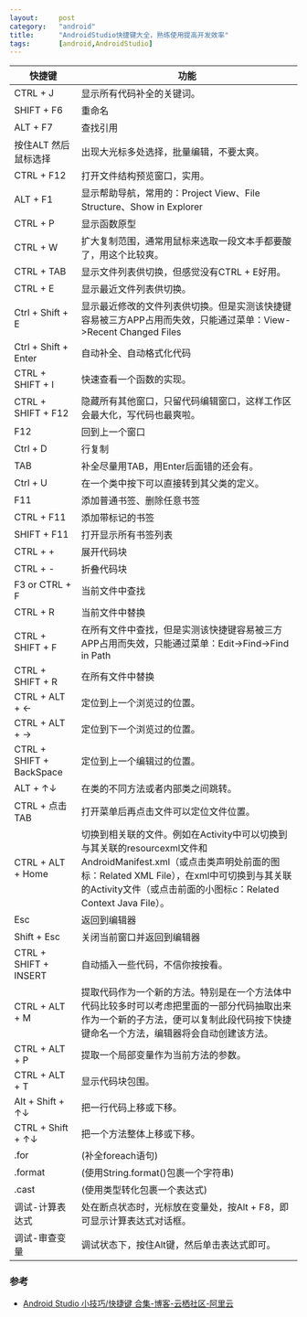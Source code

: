 ```yaml
---
layout:		post
category:	"android"
title:		"AndroidStudio快捷键大全，熟练使用提高开发效率"
tags:		[android,AndroidStudio]
---
```




| 快捷键                   | 功能                                                         |
| ------------------------ | ------------------------------------------------------------ |
| CTRL + J                 | 显示所有代码补全的关键词。                                   |
| SHIFT + F6               | 重命名                                                       |
| ALT + F7                 | 查找引用                                                     |
| 按住ALT 然后鼠标选择     | 出现大光标多处选择，批量编辑，不要太爽。                     |
| CTRL + F12               | 打开文件结构预览窗口，实用。                                 |
| ALT + F1                 | 显示帮助导航，常用的：Project View、File Structure、Show in Explorer |
| CTRL + P                 | 显示函数原型                                                 |
| CTRL + W                 | 扩大复制范围，通常用鼠标来选取一段文本手都要酸了，用这个比较爽。 |
| CTRL + TAB               | 显示文件列表供切换，但感觉没有CTRL + E好用。                 |
| CTRL + E                 | 显示最近文件列表供切换。                                     |
| Ctrl + Shift + E         | 显示最近修改的文件列表供切换。但是实测该快捷键容易被三方APP占用而失效，只能通过菜单：View->Recent Changed Files |
| Ctrl + Shift + Enter     | 自动补全、自动格式化代码                                     |
| CTRL + SHIFT + I         | 快速查看一个函数的实现。                                     |
| CTRL + SHIFT + F12       | 隐藏所有其他窗口，只留代码编辑窗口，这样工作区会最大化，写代码也最爽啦。 |
| F12                      | 回到上一个窗口                                               |
| Ctrl + D                 | 行复制                                                       |
| TAB                      | 补全尽量用TAB，用Enter后面错的还会有。                       |
| Ctrl + U                 | 在一个类中按下可以直接转到其父类的定义。                     |
| F11                      | 添加普通书签、删除任意书签                                   |
| CTRL + F11               | 添加带标记的书签                                             |
| SHIFT + F11              | 打开显示所有书签列表                                         |
| CTRL + +                 | 展开代码块                                                   |
| CTRL + -                 | 折叠代码块                                                   |
| F3 or CTRL + F           | 当前文件中查找                                               |
| CTRL + R                 | 当前文件中替换                                               |
| CTRL + SHIFT + F         | 在所有文件中查找，但是实测该快捷键容易被三方APP占用而失效，只能通过菜单：Edit->Find->Find in Path |
| CTRL + SHIFT + R         | 在所有文件中替换                                             |
| CTRL + ALT + ←           | 定位到上一个浏览过的位置。                                   |
| CTRL + ALT + →           | 定位到下一个浏览过的位置。                                   |
| CTRL + SHIFT + BackSpace | 定位到上一个编辑过的位置。                                   |
| ALT + ↑↓                 | 在类的不同方法或者内部类之间跳转。                           |
| CTRL + 点击TAB           | 打开菜单后再点击文件可以定位文件位置。                       |
| CTRL + ALT + Home        | 切换到相关联的文件。例如在Activity中可以切换到与其关联的resourcexml文件和AndroidManifest.xml（或点击类声明处前面的图标：Related XML File），在xml中可切换到与其关联的Activity文件（或点击前面的小图标c：Related Context Java File）。 |
| Esc                      | 返回到编辑器                                                 |
| Shift + Esc              | 关闭当前窗口并返回到编辑器                                   |
| CTRL + SHIFT + INSERT    | 自动插入一些代码，不信你按按看。                             |
| CTRL + ALT + M           | 提取代码作为一个新的方法。特别是在一个方法体中代码比较多时可以考虑把里面的一部分代码抽取出来作为一个新的子方法，便可以复制此段代码按下快捷键命名一个方法，编辑器将会自动创建该方法。 |
| CTRL + ALT + P           | 提取一个局部变量作为当前方法的参数。                         |
| CTRL + ALT + T           | 显示代码块包围。                                             |
| Alt + Shift + ↑↓         | 把一行代码上移或下移。                                       |
| CTRL + Shift + ↑↓        | 把一个方法整体上移或下移。                                   |
| .for                     | (补全foreach语句)                                            |
| .format                  | (使用String.format()包裹一个字符串)                          |
| .cast                    | (使用类型转化包裹一个表达式)                                 |
| 调试-计算表达式          | 处在断点状态时，光标放在变量处，按Alt + F8，即可显示计算表达式对话框。 |
| 调试-审查变量            | 调试状态下，按住Alt键，然后单击表达式即可。                  |

### 参考

- [Android Studio 小技巧/快捷键 合集-博客-云栖社区-阿里云](https://yq.aliyun.com/articles/225908?utm_content=m_33084)